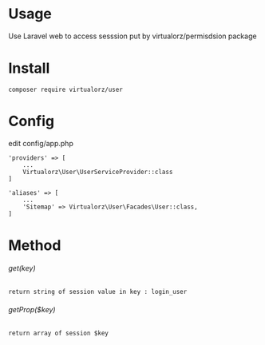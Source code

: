 # Usage
Use Laravel web to access sesssion put by virtualorz/permisdsion package

# Install
    composer require virtualorz/user
    
# Config
edit config/app.php
    
    'providers' => [
        ...
        Virtualorz\User\UserServiceProvider::class
    ]
    
    'aliases' => [
        ...
        'Sitemap' => Virtualorz\User\Facades\User::class,
    ]
    
# Method

###### get(key)
    return string of session value in key : login_user

###### getProp($key)
    return array of session $key
